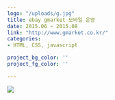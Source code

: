 ```yaml
---
logo: "/uploads/g.jpg"
title: ebay gmarket 모바일 운영
date: 2015.06 ~ 2015.08
link: "http://www.gmarket.co.kr/"
categories:
- HTML, CSS, javascript

project_bg_color: ''
project_fg_color: ''

---
```

![](/uploads/5.jpg)